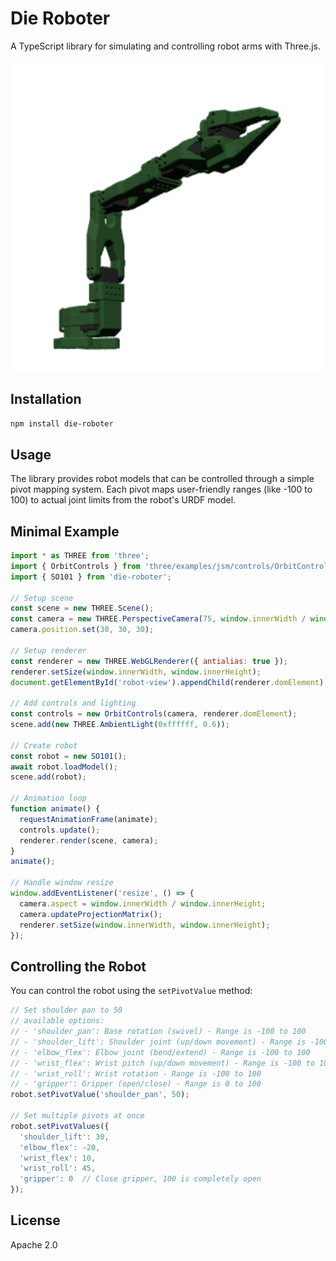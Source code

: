 # Die Roboter

A TypeScript library for simulating and controlling robot arms with Three.js.

<p align="center">
  <img src="docs/SO101.png" alt="SO101 Robot" width="600">
</p>

## Installation

```bash
npm install die-roboter
```

## Usage

The library provides robot models that can be controlled through a simple pivot mapping system. Each pivot maps user-friendly ranges (like -100 to 100) to actual joint limits from the robot's URDF model.

## Minimal Example

```javascript
import * as THREE from 'three';
import { OrbitControls } from 'three/examples/jsm/controls/OrbitControls';
import { SO101 } from 'die-roboter';

// Setup scene
const scene = new THREE.Scene();
const camera = new THREE.PerspectiveCamera(75, window.innerWidth / window.innerHeight, 0.1, 1000);
camera.position.set(30, 30, 30);

// Setup renderer
const renderer = new THREE.WebGLRenderer({ antialias: true });
renderer.setSize(window.innerWidth, window.innerHeight);
document.getElementById('robot-view').appendChild(renderer.domElement);

// Add controls and lighting
const controls = new OrbitControls(camera, renderer.domElement);
scene.add(new THREE.AmbientLight(0xffffff, 0.6));

// Create robot
const robot = new SO101();
await robot.loadModel();
scene.add(robot);

// Animation loop
function animate() {
  requestAnimationFrame(animate);
  controls.update();
  renderer.render(scene, camera);
}
animate();

// Handle window resize
window.addEventListener('resize', () => {
  camera.aspect = window.innerWidth / window.innerHeight;
  camera.updateProjectionMatrix();
  renderer.setSize(window.innerWidth, window.innerHeight);
});
```

## Controlling the Robot

You can control the robot using the `setPivotValue` method:

```javascript
// Set shoulder pan to 50
// available options: 
// - 'shoulder_pan': Base rotation (swivel) - Range is -100 to 100
// - 'shoulder_lift': Shoulder joint (up/down movement) - Range is -100 to 100
// - 'elbow_flex': Elbow joint (bend/extend) - Range is -100 to 100
// - 'wrist_flex': Wrist pitch (up/down movement) - Range is -100 to 100
// - 'wrist_roll': Wrist rotation - Range is -100 to 100
// - 'gripper': Gripper (open/close) - Range is 0 to 100
robot.setPivotValue('shoulder_pan', 50);

// Set multiple pivots at once
robot.setPivotValues({
  'shoulder_lift': 30, 
  'elbow_flex': -20,
  'wrist_flex': 10,
  'wrist_roll': 45,
  'gripper': 0  // Close gripper, 100 is completely open
});
```

## License

Apache 2.0
